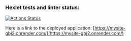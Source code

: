 ### Hexlet tests and linter status:
[![Actions Status](https://github.com/yurivyatkin/rails-project-65/actions/workflows/hexlet-check.yml/badge.svg)](https://github.com/yurivyatkin/rails-project-65/actions)

Here is a link to the deployed application: [https://mysite-gbj2.onrender.com/](https://mysite-gbj2.onrender.com/)
